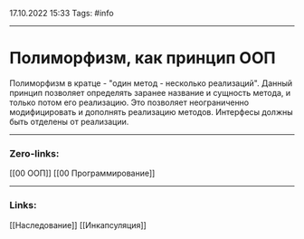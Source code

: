 17.10.2022 15:33
Tags: #info 

---
# Полиморфизм, как принцип ООП
Полиморфизм в кратце - "один метод - несколько реализаций". Данный принцип позволяет определять заранее название и сущность метода, и только потом его реализацию. Это позволяет неограниченно модифицировать и дополнять реализацию методов.
Интерфесы должны быть отделены от реализации.

---
### Zero-links:
[[00 ООП]] [[00 Программирование]]

---
### Links:
[[Наследование]] [[Инкапсуляция]]

